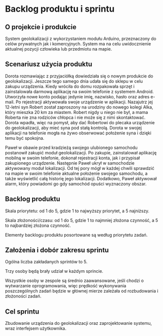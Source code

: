 # Backlog produktu i sprintu
## O projekcie i produkcie
System geolokalizacji z wykorzystaniem modułu Arduino, przeznaczony do celów prywatnych jak i komercyjnych. System ma na celu uwidocznienie aktualnej pozycji człowieka lub przedmiotu na mapie.

## Scenariusz użycia produktu
Dorota rozmawiając z przyjaciółką dowiedziała się o nowym produkcie do geolokalizacji. Jeszcze tego samego dnia udała się do sklepu w celu zakupu urządzenia. Kiedy wróciła do domu rozpakowała sprzęt i zainstalowała darmową aplikację na swoim telefonie z systemem Android. Utworzyła nowe konto podając jedynie imię, nazwisko, hasło oraz adres e-mail. Po rejestracji aktywowała swoje urządzenie w aplikacji. Nazajutrz jej 12-letni syn Robert został zaproszony na urodziny do nowego kolegi Alka, który mieszka 20 km za miastem. Robert nigdy u niego nie był, a mama Roberta nie zna rodziców chłopca i nie może się z nimi skontaktować. Dorota wpadła, więc na pomysł, aby dać Robertowi do plecaka urządzenie do geolokalizacji, aby mieć syna pod stałą kontrolą. Dorota w swojej aplikacji na telefonie mogła na żywo obserwować położenie syna i dzięki temu być spokojna.

Paweł w obawie przed kradzieżą swojego ulubionego samochodu postanowił zakupić moduł geolokalizacji. Po zakupie, zainstalował aplikację mobilną w swoim telefonie, dokonał rejestracji konta, jak i przypisał zakupionego urządzenie. Następnie Paweł ukrył w samochodzie aktywowany moduł lokalizacji. Od tej pory mógł w każdej chwili sprawdzić na mapie w swoim telefonie aktualne położenie swojego samochodu, a także wyświetlić całą historię jego lokalizacji. Dodatkowo, Paweł aktywował alarm, który powiadomi go gdy samochód opuści wyznaczony obszar.
## Backlog produktu
Skala priorytetu: od 1 do 5, gdzie 1 to najwyższy priorytet, a 5 najniższy.

Skala złożoności/czasu: od 1 do 5, gdzie 1 to najmniej złożona czynność, a 5 to najbardziej złożona czynność.

Elementy backlogu produktu posortowane są według priorytetu zadań.

## Założenia i dobór zakresu sprintu
Ogólna liczba zakładanych sprintów to 5.

Trzy osoby będą brały udział w każdym sprincie.

Wszystkie osoby w zespole są średnio zaawansowane, jeśli chodzi o wytwarzanie oprogramowania, więc prędkość wykonywania poszczególnych zadań będzie w głównej mierze zależała od rozbudowania i złożoności zadań. 

## Cel sprintu
Zbudowanie urządzenia do geolokalizacji oraz zaprojektowanie systemu, wraz interfejsem użytkownika.



<!--stackedit_data:
eyJoaXN0b3J5IjpbLTE2MDMwODgzNDUsMTE0MTgwMzk2OSwxMj
IzNzMxNzc0LDE2ODIzMDY2ODgsLTQzMTI0NDM1NiwtMTUxNDc2
MjE5NCwtOTI3ODYxNTA3LC00MzM4MDAwMTUsMjE0MDUxNjExNy
wtMTY0MzU1ODc4OF19
-->